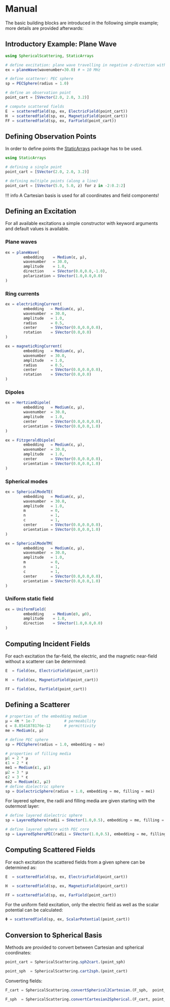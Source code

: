 
# Manual

The basic building blocks are introduced in the following simple example; more details are provided afterwards:

## Introductory Example: Plane Wave



```julia
using SphericalScattering, StaticArrays

# define excitation: plane wave travelling in negative z-direction with x-polarization
ex = planeWave(wavenumber=30.0) # ≈ 10 MHz

# define scatterer: PEC sphere
sp = PECSphere(radius = 1.0)

# define an observation point
point_cart = [SVector(2.0, 2.0, 3.2)] 

# compute scattered fields
E  = scatteredfield(sp, ex, ElectricField(point_cart))
H  = scatteredfield(sp, ex, MagneticField(point_cart))
FF = scatteredfield(sp, ex, FarField(point_cart))

```

## Defining Observation Points

In order to define points the [StaticArrays](https://github.com/JuliaArrays/StaticArrays.jl) package has to be used.
```julia
using StaticArrays

# defining a single point
point_cart = [SVector(2.0, 2.0, 3.2)] 

# defining multiple points (along a line)
point_cart = [SVector(5.0, 5.0, z) for z in -2:0.2:2]
```

!!! info
    A Cartesian basis is used for all coordinates and field components!


## Defining an Excitation

For all available excitations a simple constructor with keyword arguments and default values is available.

### Plane waves

```julia
ex = planeWave(
        embedding    = Medium(ε, μ),
        wavenumber   = 30.0,
        amplitude    = 1.0,
        direction    = SVector(0.0,0.0,-1.0),
        polarization = SVector(1.0,0.0,0.0)
)
```

### Ring currents
```julia
ex = electricRingCurrent(
        embedding   = Medium(ε, μ),
        wavenumber  = 30.0,
        amplitude   = 1.0,
        radius      = 0.5,
        center      = SVector(0.0,0.0,0.0),
        rotation    = SVector(0.0,0.0)
)

ex = magneticRingCurrent(
        embedding   = Medium(ε, μ),
        wavenumber  = 30.0,
        amplitude   = 1.0,
        radius      = 0.5,
        center      = SVector(0.0,0.0,0.0),
        rotation    = SVector(0.0,0.0)
)
```

### Dipoles
```julia
ex = HertzianDipole(
        embedding   = Medium(ε, μ),
        wavenumber  = 30.0,
        amplitude   = 1.0,
        center      = SVector(0.0,0.0,0.0),
        orientation = SVector(0.0,0.0,1.0)
)

ex = FitzgeraldDipole(
        embedding   = Medium(ε, μ),
        wavenumber  = 30.0,
        amplitude   = 1.0,
        center      = SVector(0.0,0.0,0.0),
        orientation = SVector(0.0,0.0,1.0)
)
```

### Spherical modes

```julia
ex = SphericalModeTE(
        embedding   = Medium(ε, μ),
        wavenumber  = 30.0,
        amplitude   = 1.0,
        m           = 0,
        n           = 1,
        c           = 1,
        center      = SVector(0.0,0.0,0.0),
        orientation = SVector(0.0,0.0,1.0)
)

ex = SphericalModeTM(
        embedding   = Medium(ε, μ),
        wavenumber  = 30.0,
        amplitude   = 1.0,
        m           = 0,
        n           = 1,
        c           = 1,
        center      = SVector(0.0,0.0,0.0),
        orientation = SVector(0.0,0.0,1.0)
)
```

### Uniform static field

```julia
ex = UniformField(
        embedding    = Medium(ε0, μ0),
        amplitude    = 1.0,
        direction    = SVector(1.0,0.0,0.0)
)
```

## Computing Incident Fields

For each excitation the far-field, the electric, and the magnetic near-field without a scatterer can be determined: 
```julia
E  = field(ex, ElectricField(point_cart))

H  = field(ex, MagneticField(point_cart))

FF = field(ex, FarField(point_cart))
```


## Defining a Scatterer

```julia
# properties of the embedding medium
μ = 4π * 1e-7             # permeability
ε = 8.8541878176e-12      # permittivity
me = Medium(ε, μ)

# define PEC sphere
sp = PECSphere(radius = 1.0, embedding = me)

# properties of filling media
μ1 = 2 * μ
ε1 = 2 * ε
me1 = Medium(ε1, μ1)
μ2 = 3 * μ
ε2 = 3 * ε
me2 = Medium(ε2, μ2)
# define dielectric sphere
sp = DielectricSphere(radius = 1.0, embedding = me, filling = me1)
```
For layered sphere, the radii and filling media are given starting with the outermost layer:
```julia
# define layered dielectric sphere
sp = LayeredSphere(radii = SVector(1.0,0.5), embedding = me, filling = SVector(me1, me2))

# define layered sphere with PEC core
sp = LayeredSpherePEC(radii = SVector(1.0,0.5), embedding = me, filling = SVector(me1))
```

## Computing Scattered Fields

For each excitation the scattered fields from a given sphere can be determined as:

```julia
E  = scatteredfield(sp, ex, ElectricField(point_cart))

H  = scatteredfield(sp, ex, MagneticField(point_cart))

FF = scatteredfield(sp, ex, FarField(point_cart))
```
For the uniform field excitation, only the electric field as well as the scalar potential can be calculated:
```julia
Φ = scatteredfield(sp, ex, ScalarPotential(point_cart))
```

## Conversion to Spherical Basis

Methods are provided to convert between Cartesian and spherical coordinates:

```julia
point_cart = SphericalScattering.sph2cart.(point_sph)

point_sph  = SphericalScattering.cart2sph.(point_cart)
```

Converting fields:

```julia
F_cart = SphericalScattering.convertSpherical2Cartesian.(F_sph,  point_sph)

F_sph  = SphericalScattering.convertCartesian2Spherical.(F_cart, point_sph)
```